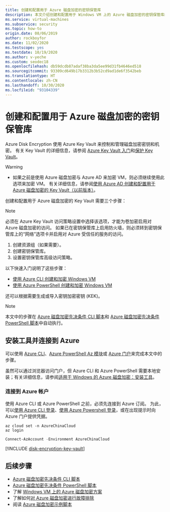 ```yaml
---
title: 创建和配置用于 Azure 磁盘加密的密钥保管库
description: 本文介绍创建和配置用于 Windows VM 上的 Azure 磁盘加密的密钥保管库的步骤。
ms.service: virtual-machines
ms.subservice: security
ms.topic: how-to
origin.date: 08/06/2019
author: rockboyfor
ms.date: 11/02/2020
ms.testscope: yes
ms.testdate: 10/19/2020
ms.author: v-yeche
ms.custom: seodec18
ms.openlocfilehash: db59dcdb87adaf38ba3da5ee99d31fb4646ed518
ms.sourcegitcommit: 93309cd649b17b3312b3b52cd9ad1de6f3542beb
ms.translationtype: HT
ms.contentlocale: zh-CN
ms.lasthandoff: 10/30/2020
ms.locfileid: "93104339"
---
```

# <a name="creating-and-configuring-a-key-vault-for-azure-disk-encryption"></a>创建和配置用于 Azure 磁盘加密的密钥保管库

Azure Disk Encryption 使用 Azure Key Vault 来控制和管理磁盘加密密钥和机密。  有关 Key Vault 的详细信息，请参阅 [Azure Key Vault 入门](../../key-vault/general/overview.md)和[保护 Key Vault](../../key-vault/general/secure-your-key-vault.md)。 

> [!WARNING]
> - 如果之前是使用 Azure 磁盘加密与 Azure AD 来加密 VM，则必须继续使用此选项来加密 VM。 有关详细信息，请参阅[使用 Azure AD 创建和配置用于 Azure 磁盘加密的 Key Vault（以前版本）](disk-encryption-key-vault-aad.md)。

创建和配置用于 Azure 磁盘加密的 Key Vault 需要三个步骤：

> [!Note]
> 必须在 Azure Key Vault 访问策略设置中选择该选项，才能为卷加密启用对 Azure 磁盘加密的访问。 如果已在密钥保管库上启用防火墙，则必须转到密钥保管库上的“网络”选项卡并启用对 Azure 受信任的服务的访问。 

1. 创建资源组（如果需要）。
2. 创建密钥保管库。 
3. 设置密钥保管库高级访问策略。

以下快速入门说明了这些步骤：

- [使用 Azure CLI 创建和加密 Windows VM](disk-encryption-cli-quickstart.md)
- [使用 Azure PowerShell 创建和加密 Windows VM](disk-encryption-powershell-quickstart.md)

还可以根据需要生成或导入密钥加密密钥 (KEK)。

> [!Note]
> 本文中的步骤在 [Azure 磁盘加密先决条件 CLI 脚本](https://github.com/ejarvi/ade-cli-getting-started)和 [Azure 磁盘加密先决条件 PowerShell 脚本](https://github.com/Azure/azure-powershell/tree/master/src/Compute/Compute/Extension/AzureDiskEncryption/Scripts)中自动执行。

## <a name="install-tools-and-connect-to-azure"></a>安装工具并连接到 Azure

可以使用 [Azure CLI](https://docs.azure.cn/cli/)、[Azure PowerShell Az 模块](https://docs.microsoft.com/powershell/azure/)或 [Azure 门户](https://portal.azure.cn)来完成本文中的步骤。

虽然可以通过浏览器访问门户，但 Azure CLI 和 Azure PowerShell 需要本地安装；有关详细信息，请参阅[适用于 Windows 的 Azure 磁盘加密：安装工具](disk-encryption-windows.md#install-tools-and-connect-to-azure)。

### <a name="connect-to-your-azure-account"></a>连接到 Azure 帐户

使用 Azure CLI 或 Azure PowerShell 之前，必须先连接到 Azure 订阅。 为此，可以[使用 Azure CLI 登录](https://docs.azure.cn/cli/authenticate-azure-cli)、[使用 Azure Powershell 登录](https://docs.microsoft.com/powershell/azure/authenticate-azureps?view=azps-2.5.0)，或在出现提示时向 Azure 门户提供凭据。

```azurecli
az cloud set -n AzureChinaCloud
az login
```

```powershell
Connect-AzAccount -Environment AzureChinaCloud
```

[!INCLUDE [disk-encryption-key-vault](../../../includes/disk-encryption-key-vault.md)]

## <a name="next-steps"></a>后续步骤

- [Azure 磁盘加密先决条件 CLI 脚本](https://github.com/ejarvi/ade-cli-getting-started)
- [Azure 磁盘加密先决条件 PowerShell 脚本](https://github.com/Azure/azure-powershell/tree/master/src/Compute/Compute/Extension/AzureDiskEncryption/Scripts)
- 了解 [Windows VM 上的 Azure 磁盘加密方案](disk-encryption-windows.md)
- 了解如何[对 Azure 磁盘加密进行故障排除](disk-encryption-troubleshooting.md)
- 阅读 [Azure 磁盘加密示例脚本](disk-encryption-sample-scripts.md)

<!-- Update_Description: update meta properties, wording update, update link -->